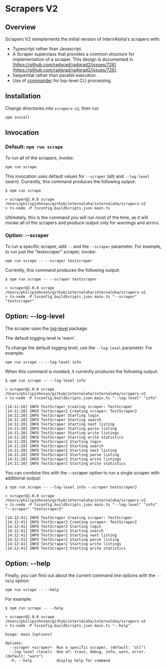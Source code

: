 # Scrapers V2

## Overview

Scrapers V2 reimplements the initial version of InternAloha's scrapers with:

  * Typescript rather than Javascript.
  * A Scraper superclass that provides a common structure for implementation of a scraper. This design is documented in [https://github.com/radgrad/radgrad2/issues/726](https://github.com/radgrad/radgrad2/issues/726).
  * Sequential rather than parallel execution.
  * Use of [commander](https://www.npmjs.com/package/commander) for top-level CLI processing.

## Installation

Change directories into `scrapers-v2`, then run

```
npm install
```

## Invocation

### Default: `npm run scrape`

To run all of the scrapers, invoke:

```
npm run scrape
```

This invocation uses default values for `--scraper` (all) and `--log-level` (warn).  Currently, this command produces the following output:

```
$ npm run scrape

> scraper@2.0.0 scrape /Users/philipjohnson/github/internaloha/internaloha/scrapers-v2
> ts-node -P tsconfig.buildScripts.json main.ts
```

Ultimately, this is the command you will run most of the time, as it will invoke all of the scrapers and produce output only for warnings and errors.

### Option: --scraper

To run a specific scraper, add `--` and the `--scraper` parameter. For example, to run just the "testscraper" scraper, invoke:

```
npm run scrape -- --scraper testscraper
```

Currently, this command produces the following output:

```
$ npm run scrape -- --scraper testscraper

> scraper@2.0.0 scrape /Users/philipjohnson/github/internaloha/internaloha/scrapers-v2
> ts-node -P tsconfig.buildScripts.json main.ts "--scraper" "testscraper"
```

## Option: --log-level

The scraper uses the [log-level](https://www.npmjs.com/package/loglevel) package.

The default logging level is 'warn'.

To change the default logging level, use the `--log-level` parameter. For example:

```
npm run scrape -- --log-level info
```

When this command is invoked, it currently produces the following output:

```
$ npm run scrape -- --log-level info

> scraper@2.0.0 scrape /Users/philipjohnson/github/internaloha/internaloha/scrapers-v2
> ts-node -P tsconfig.buildScripts.json main.ts "--log-level" "info"

[14:11:20] INFO TestScraper Creating scraper: TestScraper
[14:11:20] INFO TestScraper2 Creating scraper: TestScraper2
[14:11:20] INFO TestScraper Starting login
[14:11:20] INFO TestScraper Starting search
[14:11:20] INFO TestScraper Starting next listing
[14:11:20] INFO TestScraper Starting parse listing
[14:11:20] INFO TestScraper Starting write listings
[14:11:20] INFO TestScraper Starting write statistics
[14:11:20] INFO TestScraper2 Starting login
[14:11:20] INFO TestScraper2 Starting search
[14:11:20] INFO TestScraper2 Starting next listing
[14:11:20] INFO TestScraper2 Starting parse listing
[14:11:20] INFO TestScraper2 Starting write listings
[14:11:20] INFO TestScraper2 Starting write statistics
```

You can combine this with the --scraper option to run a single scraper with additional output:

```
$ npm run scrape -- --log-level info --scraper testscraper2

> scraper@2.0.0 scrape /Users/philipjohnson/github/internaloha/internaloha/scrapers-v2
> ts-node -P tsconfig.buildScripts.json main.ts "--log-level" "info" "--scraper" "testscraper2"

[14:12:41] INFO TestScraper Creating scraper: TestScraper
[14:12:41] INFO TestScraper2 Creating scraper: TestScraper2
[14:12:41] INFO TestScraper2 Starting login
[14:12:41] INFO TestScraper2 Starting search
[14:12:41] INFO TestScraper2 Starting next listing
[14:12:41] INFO TestScraper2 Starting parse listing
[14:12:41] INFO TestScraper2 Starting write listings
[14:12:41] INFO TestScraper2 Starting write statistics
```

## Option: --help

Finally, you can find out about the current command line options with the `--help` option:

```
npm run scrape -- --help
```

For example:

```
$ npm run scrape -- --help

> scraper@2.0.0 scrape /Users/philipjohnson/github/internaloha/internaloha/scrapers-v2
> ts-node -P tsconfig.buildScripts.json main.ts "--help"

Usage: main [options]

Options:
  --scraper <scraper>  Run a specific scraper. (default: "all")
  --log-level <level>  One of: trace, debug, info, warn, error. (default: "warn")
  -h, --help           display help for command
```






